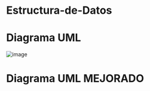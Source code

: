 # Estructura-de-Datos
# Diagrama UML
![image](https://github.com/Carlos11-tech/Estructura-de-Datos/assets/166523461/ab1c0acc-7683-4c1a-a93e-2cebfea18f02)

# Diagrama UML MEJORADO
